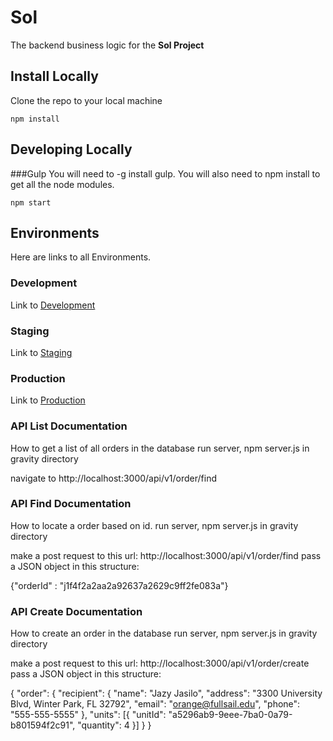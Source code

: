 # Sol
The backend business logic for the **Sol Project**

## Install Locally

Clone the repo to your local machine

```
npm install
```

## Developing Locally

###Gulp
You will need to -g install gulp. You will also need to npm install to get all the node modules.

```
npm start
```

## Environments
Here are links to all Environments.

### Development
Link to [Development](https://sol-gravity-development.herokuapp.com)

### Staging
Link to [Staging](https://sol-gravity-staging.herokuapp.com)

### Production
Link to [Production](https://sol-gravity-production.herokuapp.com)

### API List Documentation
How to get a list of all orders in the database
run server, npm server.js in gravity directory

navigate to http://localhost:3000/api/v1/order/find

### API Find Documentation
How to locate a order based on id.
run server, npm server.js in gravity directory

make a post request to this url:
http://localhost:3000/api/v1/order/find
pass a JSON object in this structure:

{"orderId" : "j1f4f2a2aa2a92637a2629c9ff2fe083a"}

### API Create Documentation
How to create an order in the database
run server, npm server.js in gravity directory

make a post request to this url:
http://localhost:3000/api/v1/order/create
pass a JSON object in this structure:

{
  "order": {
    "recipient": {
  	  "name": "Jazy Jasilo",
  	  "address": "3300 University Blvd, Winter Park, FL 32792",
  	  "email": "orange@fullsail.edu",
  	  "phone": "555-555-5555"
    },
    "units": \[{
      "unitId": "a5296ab9-9eee-7ba0-0a79-b801594f2c91",
  	  "quantity": 4
    }\]
  }
}
